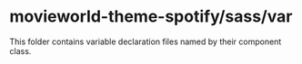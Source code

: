 # movieworld-theme-spotify/sass/var

This folder contains variable declaration files named by their component class.
